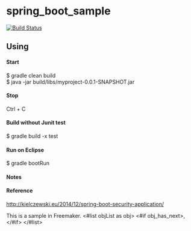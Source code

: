 # spring_boot_sample

[![Build Status](https://travis-ci.org/minziappa/spring_boot_sample.svg?branch=master)](https://travis-ci.org/minziappa/spring_boot_sample.svg)

Using
------------------
#### Start
$ gradle clean build  
$ java -jar build/libs/myproject-0.0.1-SNAPSHOT.jar

#### Stop
Ctrl + C

#### Build without Junit test
$ gradle build -x test

#### Run on Eclipse
$ gradle bootRun

#### Notes

#### Reference
http://kielczewski.eu/2014/12/spring-boot-security-application/

This is a sample in Freemaker.
<#list objList as obj>
<#if obj_has_next>,</#if>
</#list>